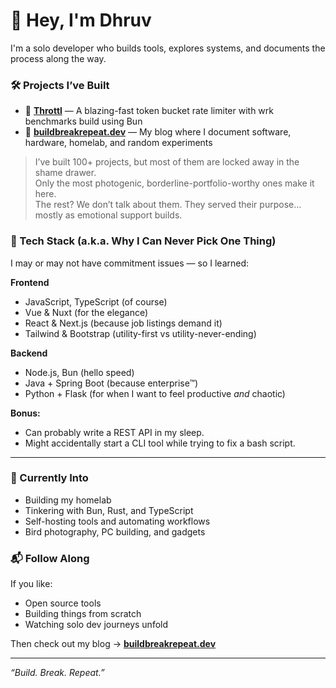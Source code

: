 # 👋 Hey, I'm Dhruv

I'm a solo developer who builds tools, explores systems, and documents the process along the way.

### 🛠 Projects I’ve Built

- 🚦 [**Throttl**](https://github.com/dhruv-chaudhary/throttl) — A blazing-fast token bucket rate limiter with wrk benchmarks build using Bun 
- 🧠 [**buildbreakrepeat.dev**](https://buildbreakrepeat.dev) — My blog where I document software, hardware, homelab, and random experiments

> I’ve built 100+ projects, but most of them are locked away in the shame drawer.  
> Only the most photogenic, borderline-portfolio-worthy ones make it here.  
> The rest? We don’t talk about them. They served their purpose… mostly as emotional support builds.


### 🧠 Tech Stack (a.k.a. Why I Can Never Pick One Thing)

I may or may not have commitment issues — so I learned:

**Frontend**  
- JavaScript, TypeScript (of course)  
- Vue & Nuxt (for the elegance)  
- React & Next.js (because job listings demand it)  
- Tailwind & Bootstrap (utility-first vs utility-never-ending)

**Backend**  
- Node.js, Bun (hello speed)  
- Java + Spring Boot (because enterprise™)  
- Python + Flask (for when I want to feel productive *and* chaotic)

**Bonus:**  
- Can probably write a REST API in my sleep.  
- Might accidentally start a CLI tool while trying to fix a bash script.

---

### 📸 Currently Into
- Building my homelab
- Tinkering with Bun, Rust, and TypeScript
- Self-hosting tools and automating workflows
- Bird photography, PC building, and gadgets

### 📬 Follow Along
If you like:
- Open source tools
- Building things from scratch
- Watching solo dev journeys unfold

Then check out my blog → [**buildbreakrepeat.dev**](https://buildbreakrepeat.dev)

---

_“Build. Break. Repeat.”_
